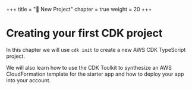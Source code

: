 +++
title = "🍼 New Project"
chapter = true
weight = 20
+++

# Creating your first CDK project

In this chapter we will use `cdk init` to create a new AWS CDK TypeScript project.

We will also learn how to use the CDK Toolkit to synthesize an AWS
CloudFormation template for the starter app and how to deploy your app into your
account.

